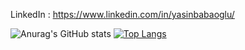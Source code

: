 
LinkedIn : https://www.linkedin.com/in/yasinbabaoglu/

![Anurag's GitHub stats](https://github-readme-stats.vercel.app/api?username=bobyasin&theme=synthwave&show_icons=true)
[![Top Langs](https://github-readme-stats.vercel.app/api/top-langs/?username=anuraghazra)](https://github.com/anuraghazra/github-readme-stats)
